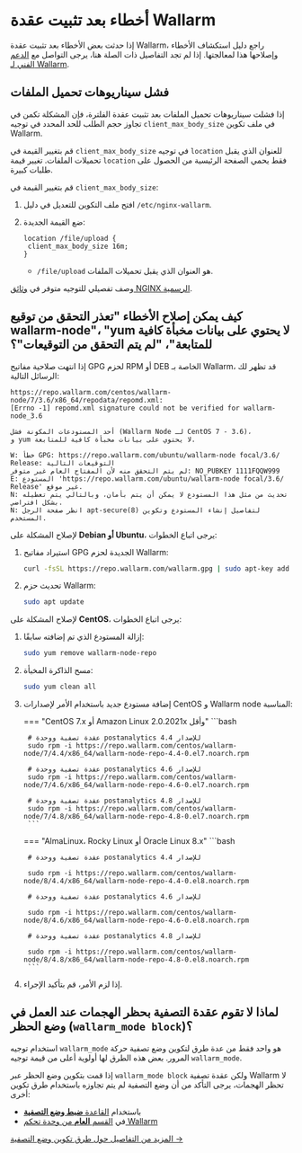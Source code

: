# أخطاء بعد تثبيت عقدة Wallarm

إذا حدثت بعض الأخطاء بعد تثبيت عقدة Wallarm، راجع دليل استكشاف الأخطاء وإصلاحها هذا لمعالجتها. إذا لم تجد التفاصيل ذات الصلة هنا، يرجى التواصل مع [الدعم الفني لـ Wallarm](mailto:support@wallarm.com).

## فشل سيناريوهات تحميل الملفات

إذا فشلت سيناريوهات تحميل الملفات بعد تثبيت عقدة الفلترة، فإن المشكلة تكمن في تجاوز حجم الطلب للحد المحدد في توجيه `client_max_body_size` في ملف تكوين Wallarm.

قم بتغيير القيمة في `client_max_body_size` في توجيه `location` للعنوان الذي يقبل تحميلات الملفات. تغيير قيمة `location` فقط يحمي الصفحة الرئيسية من الحصول على طلبات كبيرة.

قم بتغيير القيمة في `client_max_body_size`:

1. افتح ملف التكوين للتعديل في دليل `/etc/nginx-wallarm`.
2. ضع القيمة الجديدة:

	```
	location /file/upload {
	 client_max_body_size 16m;
	}
	```

	* `/file/upload` هو العنوان الذي يقبل تحميلات الملفات.

وصف تفصيلي للتوجيه متوفر في [وثائق NGINX الرسمية](https://nginx.org/en/docs/http/ngx_http_core_module.html#client_max_body_size).

## كيف يمكن إصلاح الأخطاء "تعذر التحقق من توقيع wallarm-node"، "yum لا يحتوي على بيانات مخبأة كافية للمتابعة"، "لم يتم التحقق من التوقيعات"؟

إذا انتهت صلاحية مفاتيح GPG لحزم RPM أو DEB الخاصة بـ Wallarm، قد تظهر لك الرسائل التالية:

```
https://repo.wallarm.com/centos/wallarm-node/7/3.6/x86_64/repodata/repomd.xml:
[Errno -1] repomd.xml signature could not be verified for wallarm-node_3.6

أحد المستودعات المكونة فشل (Wallarm Node لـ CentOS 7 - 3.6)،
و yum لا يحتوي على بيانات مخبأة كافية للمتابعة.

W: خطأ GPG: https://repo.wallarm.com/ubuntu/wallarm-node focal/3.6/ Release: التوقيعات التالية
لم يتم التحقق منه لأن المفتاح العام غير متوفر: NO_PUBKEY 1111FQQW999
E: المستودع 'https://repo.wallarm.com/ubuntu/wallarm-node focal/3.6/ Release' غير موقع.
N: تحديث من مثل هذا المستودع لا يمكن أن يتم بأمان، وبالتالي يتم تعطيله بشكل افتراضي.
N: انظر صفحة الرجل apt-secure(8) لتفاصيل إنشاء المستودع وتكوين المستخدم.
```

لإصلاح المشكلة على **Debian أو Ubuntu**، يرجى اتباع الخطوات:

1. استيراد مفاتيح GPG الجديدة لحزم Wallarm:

	```bash
	curl -fsSL https://repo.wallarm.com/wallarm.gpg | sudo apt-key add -
	```
2. تحديث حزم Wallarm:

	```bash
	sudo apt update
	```

لإصلاح المشكلة على **CentOS**، يرجى اتباع الخطوات:

1. إزالة المستودع الذي تم إضافته سابقًا:

	```bash
	sudo yum remove wallarm-node-repo
	```
2. مسح الذاكرة المخبأة:

	```bash
	sudo yum clean all
	```
3. إضافة مستودع جديد باستخدام الأمر لإصدارات CentOS و Wallarm node المناسبة:

	=== "CentOS 7.x أو Amazon Linux 2.0.2021x وأقل"
		```bash

		# عقدة تصفية ووحدة postanalytics للإصدار 4.4
		sudo rpm -i https://repo.wallarm.com/centos/wallarm-node/7/4.4/x86_64/wallarm-node-repo-4.4-0.el7.noarch.rpm

		# عقدة تصفية ووحدة postanalytics للإصدار 4.6
		sudo rpm -i https://repo.wallarm.com/centos/wallarm-node/7/4.6/x86_64/wallarm-node-repo-4.6-0.el7.noarch.rpm

		# عقدة تصفية ووحدة postanalytics للإصدار 4.8
		sudo rpm -i https://repo.wallarm.com/centos/wallarm-node/7/4.8/x86_64/wallarm-node-repo-4.8-0.el7.noarch.rpm
		```
	=== "AlmaLinux، Rocky Linux أو Oracle Linux 8.x"
		```bash

		# عقدة تصفية ووحدة postanalytics للإصدار 4.4
		
		sudo rpm -i https://repo.wallarm.com/centos/wallarm-node/8/4.4/x86_64/wallarm-node-repo-4.4-0.el8.noarch.rpm

		# عقدة تصفية ووحدة postanalytics للإصدار 4.6
		
		sudo rpm -i https://repo.wallarm.com/centos/wallarm-node/8/4.6/x86_64/wallarm-node-repo-4.6-0.el8.noarch.rpm

		# عقدة تصفية ووحدة postanalytics للإصدار 4.8
		
		sudo rpm -i https://repo.wallarm.com/centos/wallarm-node/8/4.8/x86_64/wallarm-node-repo-4.8-0.el8.noarch.rpm
		```		
4. إذا لزم الأمر، قم بتأكيد الإجراء.

## لماذا لا تقوم عقدة التصفية بحظر الهجمات عند العمل في وضع الحظر (`wallarm_mode block`)؟

استخدام توجيه `wallarm_mode` هو واحد فقط من عدة طرق لتكوين وضع تصفية حركة المرور. بعض هذه الطرق لها أولوية أعلى من قيمة توجيه `wallarm_mode`.

إذا قمت بتكوين وضع الحظر عبر `wallarm_mode block` ولكن عقدة تصفية Wallarm لا تحظر الهجمات، يرجى التأكد من أن وضع التصفية لم يتم تجاوزه باستخدام طرق تكوين أخرى:

* باستخدام [القاعدة **ضبط وضع التصفية**](../admin-en/configure-wallarm-mode.md#setting-up-endpoint-targeted-filtration-rules-in-wallarm-console)
* في [القسم **العام** من وحدة تحكم Wallarm](../admin-en/configure-wallarm-mode.md#setting-up-the-general-filtration-rule-in-wallarm-console)

[المزيد من التفاصيل حول طرق تكوين وضع التصفية →](../admin-en/configure-parameters-en.md)
